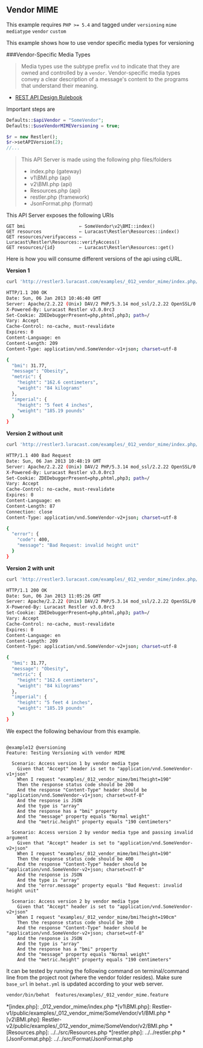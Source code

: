 ## Vendor MIME 

 This example requires `PHP >= 5.4` and tagged under `versioning` `mime` `mediatype` `vendor` `custom`


This example shows how to use vendor specific media types for versioning

###Vendor-Specific Media Types

> Media types use the subtype prefix `vnd` to indicate that they are owned and
> controlled by a `vendor`. Vendor-specific media types convey a clear description
> of a message's content to the programs that understand their meaning.
- [REST API Design Rulebook](http://books.google.com.sg/books?id=eABpzyTcJNIC&lpg=PA40&ots=vxTC21e8JB&dq=vendor%20specific%20media%20types&pg=PA40#v=onepage&q=vendor%20specific%20media%20types&f=false)

Important steps are

```php
Defaults::$apiVendor = "SomeVendor";
Defaults::$useVendorMIMEVersioning = true;

$r = new Restler();
$r->setAPIVersion(2);
//...
```

> This API Server is made using the following php files/folders
> 
> * index.php      (gateway)
> * v1\BMI.php      (api)
> * v2\BMI.php      (api)
> * Resources.php      (api)
> * restler.php      (framework)
> * JsonFormat.php      (format)

This API Server exposes the following URIs

    GET bmi                    ⇠ SomeVendor\v2\BMI::index()
    GET resources              ⇠ Luracast\Restler\Resources::index()
    GET resources/verifyaccess ⇠ Luracast\Restler\Resources::verifyAccess()
    GET resources/{id}         ⇠ Luracast\Restler\Resources::get()


Here is how you will consume different versions of the api using cURL.

**Version 1**

```bash
curl 'http://restler3.luracast.com/examples/_012_vendor_mime/index.php/bmi?height=162.6&weight=84' -H 'Accept: application/vnd.somevendor-v1+json' -i

HTTP/1.1 200 OK
Date: Sun, 06 Jan 2013 10:46:40 GMT
Server: Apache/2.2.22 (Unix) DAV/2 PHP/5.3.14 mod_ssl/2.2.22 OpenSSL/0.9.8o
X-Powered-By: Luracast Restler v3.0.0rc3
Set-Cookie: ZDEDebuggerPresent=php,phtml,php3; path=/
Vary: Accept
Cache-Control: no-cache, must-revalidate
Expires: 0
Content-Language: en
Content-Length: 209
Content-Type: application/vnd.SomeVendor-v1+json; charset=utf-8

{
  "bmi": 31.77,
  "message": "Obesity",
  "metric": {
    "height": "162.6 centimeters",
    "weight": "84 kilograms"
  },
  "imperial": {
    "height": "5 feet 4 inches",
    "weight": "185.19 pounds"
  }
}

```
**Version 2 without unit**
```bash
curl 'http://restler3.luracast.com/examples/_012_vendor_mime/index.php/bmi?height=162.6&weight=84' -H 'Accept: application/vnd.somevendor-v2+json' -i

HTTP/1.1 400 Bad Request
Date: Sun, 06 Jan 2013 10:48:19 GMT
Server: Apache/2.2.22 (Unix) DAV/2 PHP/5.3.14 mod_ssl/2.2.22 OpenSSL/0.9.8o
X-Powered-By: Luracast Restler v3.0.0rc3
Set-Cookie: ZDEDebuggerPresent=php,phtml,php3; path=/
Vary: Accept
Cache-Control: no-cache, must-revalidate
Expires: 0
Content-Language: en
Content-Length: 87
Connection: close
Content-Type: application/vnd.SomeVendor-v2+json; charset=utf-8

{
  "error": {
    "code": 400,
    "message": "Bad Request: invalid height unit"
  }
}

```
**Version 2 with unit**
```bash
curl 'http://restler3.luracast.com/examples/_012_vendor_mime/index.php/bmi?height=1.626meters&weight=84kilograms' -H 'Accept: application/vnd.somevendor-v2+json' -i

HTTP/1.1 200 OK
Date: Sun, 06 Jan 2013 11:05:26 GMT
Server: Apache/2.2.22 (Unix) DAV/2 PHP/5.3.14 mod_ssl/2.2.22 OpenSSL/0.9.8o
X-Powered-By: Luracast Restler v3.0.0rc3
Set-Cookie: ZDEDebuggerPresent=php,phtml,php3; path=/
Vary: Accept
Cache-Control: no-cache, must-revalidate
Expires: 0
Content-Language: en
Content-Length: 209
Content-Type: application/vnd.SomeVendor-v2+json; charset=utf-8

{
  "bmi": 31.77,
  "message": "Obesity",
  "metric": {
    "height": "162.6 centimeters",
    "weight": "84 kilograms"
  },
  "imperial": {
    "height": "5 feet 4 inches",
    "weight": "185.19 pounds"
  }
}

```




We expect the following behaviour from this example.

```gherkin

@example12 @versioning
Feature: Testing Versioning with vendor MIME

  Scenario: Access version 1 by vendor media type
    Given that "Accept" header is set to "application/vnd.SomeVendor-v1+json"
    When I request "examples/_012_vendor_mime/bmi?height=190"
    Then the response status code should be 200
    And the response "Content-Type" header should be "application/vnd.SomeVendor-v1+json; charset=utf-8"
    And the response is JSON
    And the type is "array"
    And the response has a "bmi" property
    And the "message" property equals "Normal weight"
    And the "metric.height" property equals "190 centimeters"

  Scenario: Access version 2 by vendor media type and passing invalid argument
    Given that "Accept" header is set to "application/vnd.SomeVendor-v2+json"
    When I request "examples/_012_vendor_mime/bmi?height=190"
    Then the response status code should be 400
    And the response "Content-Type" header should be "application/vnd.SomeVendor-v2+json; charset=utf-8"
    And the response is JSON
    And the type is "array"
    And the "error.message" property equals "Bad Request: invalid height unit"

  Scenario: Access version 2 by vendor media type
    Given that "Accept" header is set to "application/vnd.SomeVendor-v2+json"
    When I request "examples/_012_vendor_mime/bmi?height=190cm"
    Then the response status code should be 200
    And the response "Content-Type" header should be "application/vnd.SomeVendor-v2+json; charset=utf-8"
    And the response is JSON
    And the type is "array"
    And the response has a "bmi" property
    And the "message" property equals "Normal weight"
    And the "metric.height" property equals "190 centimeters"

```

It can be tested by running the following command on terminal/command line
from the project root (where the vendor folder resides). Make sure `base_url`
in `behat.yml` is updated according to your web server.

```bash
vendor/bin/behat  features/examples/_012_vendor_mime.feature
```



*[index.php]: _012_vendor_mime/index.php
*[v1\BMI.php]: Restler-v1/public/examples/_012_vendor_mime/SomeVendor/v1/BMI.php
*[v2\BMI.php]: Restler-v2/public/examples/_012_vendor_mime/SomeVendor/v2/BMI.php
*[Resources.php]: ../../src/Resources.php
*[restler.php]: ../../restler.php
*[JsonFormat.php]: ../../src/Format/JsonFormat.php

